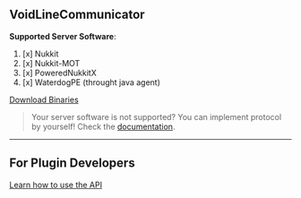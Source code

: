 ## VoidLineCommunicator

**Supported Server Software**:
1. [x] Nukkit
2. [x] Nukkit-MOT
3. [x] PoweredNukkitX
4. [x] WaterdogPE (throught java agent)

[Download Binaries](https://github.com/Voidlinemc/VoidLineCommunicator/releases)

> Your server software is not supported? You can implement protocol by yourself! Check the [documentation](https://github.com/Voidlinemc/VoidLineCommunicator/blob/main/PROTOCOL.MD).

---

## For Plugin Developers
[Learn how to use the API](https://github.com/Voidlinemc/VoidLineCommunicator/blob/main/FORDEVS.MD)